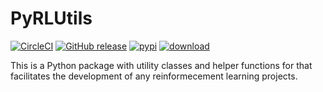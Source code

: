 # PyRLUtils 

[![CircleCI](https://circleci.com/gh/stephenhky/PyRLUtils.svg?style=svg)](https://circleci.com/gh/stephenhky/PyRLUtils.svg)
[![GitHub release](https://img.shields.io/github/release/stephenhky/PyRLUtils.svg?maxAge=3600)](https://github.com/stephenhky/pyqentangle/PyRLUtils)
[![pypi](https://img.shields.io/pypi/v/PyRLUtils.svg?maxAge=3600)](https://pypi.org/project/pyqentangle/)
[![download](https://img.shields.io/pypi/dm/PyRLUtils.svg?maxAge=2592000&label=installs&color=%2327B1FF)](https://pypi.org/project/PyRLUtils/)

This is a Python package with utility classes and helper functions for
that facilitates the development of any reinformecement learning projects.

